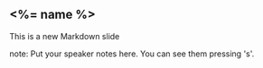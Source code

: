##  <%= name %>

This is a new Markdown slide

note:
    Put your speaker notes here.
    You can see them pressing 's'.
